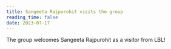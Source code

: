 ```yaml
---
title: Sangeeta Rajpurohit visits the group
reading_time: false
date: 2023-07-17
---
```


The group welcomes Sangeeta Rajpurohit as a visitor from LBL!

<!--more-->
